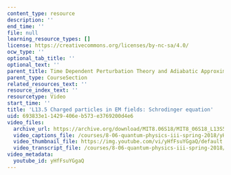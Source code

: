```yaml
---
content_type: resource
description: ''
end_time: ''
file: null
learning_resource_types: []
license: https://creativecommons.org/licenses/by-nc-sa/4.0/
ocw_type: ''
optional_tab_title: ''
optional_text: ''
parent_title: Time Dependent Perturbation Theory and Adiabatic Approximation
parent_type: CourseSection
related_resources_text: ''
resource_index_text: ''
resourcetype: Video
start_time: ''
title: 'L13.5 Charged particles in EM fields: Schrodinger equation'
uid: 693833e1-1429-406e-b573-e3769200d4e6
video_files:
  archive_url: https://archive.org/download/MIT8.06S18/MIT8_06S18_L13S5_300k.mp4
  video_captions_file: /courses/8-06-quantum-physics-iii-spring-2018/yHfFsuYGgaQ_captions.webvtt
  video_thumbnail_file: https://img.youtube.com/vi/yHfFsuYGgaQ/default.jpg
  video_transcript_file: /courses/8-06-quantum-physics-iii-spring-2018/yHfFsuYGgaQ_transcript.pdf
video_metadata:
  youtube_id: yHfFsuYGgaQ
---
```


